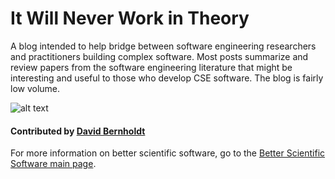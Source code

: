 # It Will Never Work in Theory

A blog intended to help bridge between software engineering researchers and practitioners building complex software.  Most posts summarize and review papers from the software engineering literature that might be interesting and useful to those who develop CSE software.  The blog is fairly low volume.

![alt text](http://neverworkintheory.org/assets/img/scales.svg "blog logo")

#### Contributed by [David Bernholdt](http://github.com/bernhold)

For more information on better scientific software, go to the [Better Scientific Software main page](http://betterscientificsoftware.info).

<!---
Publish: yes
Categories: Development
Topics: Software engineering
Tags: blog
Level: 2
Prerequisites: WhatIsSwEngForCse.md
Aggregate: none
--->
